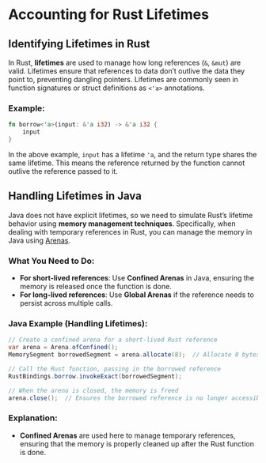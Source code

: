 # Accounting for Rust Lifetimes

## Identifying Lifetimes in Rust
In Rust, **lifetimes** are used to manage how long references (`&`, `&mut`) are valid. Lifetimes ensure that references to data don’t outlive the data they point to, preventing dangling pointers. Lifetimes are commonly seen in function signatures or struct definitions as `<'a>` annotations.

### Example:
```rust
fn borrow<'a>(input: &'a i32) -> &'a i32 {
    input
}
```

In the above example, `input` has a lifetime `'a`, and the return type shares the same lifetime. This means the reference returned by the function cannot outlive the reference passed to it.

## Handling Lifetimes in Java
Java does not have explicit lifetimes, so we need to simulate Rust’s lifetime behavior using **memory management techniques**. Specifically, when dealing with temporary references in Rust, you can manage the memory in Java using [Arenas](arenas.md).

### What You Need to Do:
- **For short-lived references**: Use **Confined Arenas** in Java, ensuring the memory is released once the function is done.
- **For long-lived references**: Use **Global Arenas** if the reference needs to persist across multiple calls.

### Java Example (Handling Lifetimes):
```java
// Create a confined arena for a short-lived Rust reference
var arena = Arena.ofConfined();
MemorySegment borrowedSegment = arena.allocate(8);  // Allocate 8 bytes for a reference

// Call the Rust function, passing in the borrowed reference
RustBindings.borrow.invokeExact(borrowedSegment);

// When the arena is closed, the memory is freed
arena.close();  // Ensures the borrowed reference is no longer accessible
```

### Explanation:
- **Confined Arenas** are used here to manage temporary references, ensuring that the memory is properly cleaned up after the Rust function is done.
